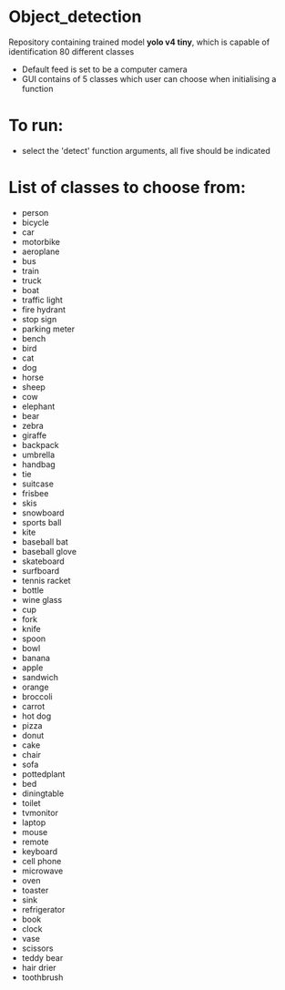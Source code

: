 # Object_detection

Repository containing trained model **yolo v4 tiny**, which is capable of identification 80 different classes

<ul>
  <li>Default feed is set to be a computer camera</li>
  <li>GUI contains of 5 classes which user can choose when initialising a function</li>
</ul>

# To run:
<ul>
  <li> select the 'detect' function arguments, all five should be indicated</li>
</ul>



# List of classes to choose from:
<ul>
  <li>person
  <li>bicycle
  <li>car
  <li>motorbike
  <li>aeroplane
  <li>bus
  <li>train
  <li>truck
  <li>boat
  <li>traffic light
  <li>fire hydrant
  <li>stop sign
  <li>parking meter
  <li>bench
  <li>bird
  <li>cat
  <li>dog
  <li>horse
  <li>sheep
  <li>cow
  <li>elephant
  <li>bear
  <li>zebra
  <li>giraffe
  <li>backpack
  <li>umbrella
  <li>handbag
  <li>tie
  <li>suitcase
  <li>frisbee
  <li>skis
  <li>snowboard
  <li>sports ball
  <li>kite
  <li>baseball bat
  <li>baseball glove
  <li>skateboard
  <li>surfboard
  <li>tennis racket
  <li>bottle
  <li>wine glass
  <li>cup
  <li>fork
  <li>knife
  <li>spoon
  <li>bowl
  <li>banana
  <li>apple
  <li>sandwich
  <li>orange
  <li>broccoli
  <li>carrot
  <li>hot dog
  <li>pizza
  <li>donut
  <li>cake
  <li>chair
  <li>sofa
  <li>pottedplant
  <li>bed
  <li>diningtable
  <li>toilet
  <li>tvmonitor
  <li>laptop
  <li>mouse
  <li>remote
  <li>keyboard
  <li>cell phone
  <li>microwave
  <li>oven
  <li>toaster
  <li>sink
  <li>refrigerator
  <li>book
  <li>clock
  <li>vase
  <li>scissors
  <li>teddy bear
  <li>hair drier
  <li>toothbrush
</ul>